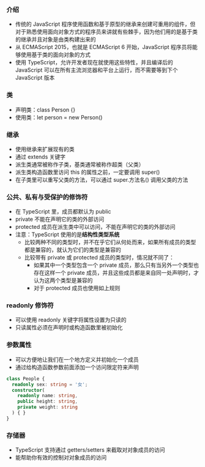 ### 介绍
+ 传统的 JavaScript 程序使用函数和基于原型的继承来创建可重用的组件，但对于熟悉使用面向对象方式的程序员来讲就有些棘手，因为他们用的是基于类的继承并且对象是由类构建出来的
+ 从 ECMAScript 2015，也就是 ECMAScript 6 开始，JavaScript 程序员将能够使用基于类的面向对象的方式
+ 使用 TypeScript，允许开发者现在就使用这些特性，并且编译后的JavaScript 可以在所有主流浏览器和平台上运行，而不需要等到下个JavaScript 版本

### 类
+ 声明类：class Person {}
+ 使用类：let person = new Person()

### 继承
+ 使用继承来扩展现有的类
+ 通过 extends 关键字
+ 派生类通常被称作子类，基类通常被称作超类（父类）
+ 派生类构造函数里访问 this 的属性之前，一定要调用 super()
+ 在子类里可以重写父类的方法，可以通过 super.方法名() 调用父类的方法

### 公共、私有与受保护的修饰符
+ 在 TypeScript 里，成员都默认为 public
+ private 不能在声明它的类的外部访问
+ protected 成员在派生类中可以访问，不能在声明它的类的外部访问
+ 注意：TypeScript 使用的是**结构性类型系统**
  + 比较两种不同的类型时，并不在乎它们从何处而来，如果所有成员的类型都是兼容的，就认为它们的类型是兼容的
  + 比较带有 private 或 protected 成员的类型时，情况就不同了：
    + 如果其中一个类型包含一个 private 成员，那么只有当另外一个类型也存在这样一个 private 成员，并且这些成员都是来自同一处声明时，才认为这两个类型是兼容的
    + 对于 protected 成员也使用如上规则

### readonly 修饰符
+ 可以使用 readonly 关键字将属性设置为只读的
+ 只读属性必须在声明时或构造函数里被初始化

### 参数属性
+ 可以方便地让我们在一个地方定义并初始化一个成员
+ 通过给构造函数参数前面添加一个访问限定符来声明

```ts
class People {
  readonly sex: string = '女';
  constructor(
    readonly name: string,
    public height: string,
    private weight: string
  ) { }
}
```

### 存储器
+ TypeScript 支持通过 getters/setters 来截取对对象成员的访问
+ 能帮助你有效的控制对对象成员的访问